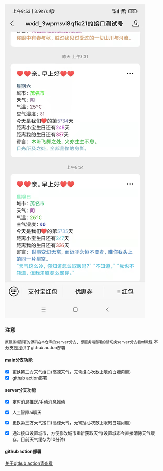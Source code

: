 ![](./gitPic/el.jpeg)
### 注意
`原服务端部署的源码在本仓库的server分支, 想服务端部署的请切换server分支看md教程` 本分支是提供了github action部署

#### main分支功能
- [x] 更换第三方天气接口(高德天气，无需担心次数上限的白嫖问题)
- [x] github action部署

#### server分支功能
- [x] 定时消息推送/手动消息推动
- [x] 人工智障ai聊天
- [x] 更换第三方天气接口(高德天气，无需担心次数上限的白嫖问题)
- [x] 通过接口设置城市，方便修改城市重新获取天气(设置城市会直接清除天气缓存，目前天气缓存为10分钟)


#### github action部署
[关于github action请查看](./docs/githubAction.md)
